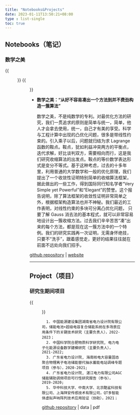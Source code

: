 ```yaml
---
title: "Notebooks&Projects"
date: 2023-01-11T13:50:21+08:00
type : list-single
toc: true
---
```

## Notebooks（笔记）

### 数学之美

{{<figure src="/image/Xue/Citespace.png">}}
{{<figure src="/image/Xue/paperI.png">}}

- **数学之美：“从好不容易凑出一个方法到并不费劲构造一簇算法”**
  
    数学之美，不是纯数学的专利。对最优化方法的研究，我们一贯追求的原则是简单与统一，简单，他人才会拿去使用，统一，自己才有美的享受。科学与工程计算中出现的凸优化问题，很多是带线性约束的。引入乘子以后，问题就归结为求 Lagrange 函数的鞍点。鞍点，犹如利益冲突两方的平衡点，迭代求解，好比谈判双方，需要相向而行，这是我们研究收缩算法的出发点。鞍点的等价数学表达形式是变分不等式。基于这种考虑，过去的十多年里，利用普通的大学数学和一般的优化原理，我们提出了一个收敛性证明特别简单的收缩算法框架，据此做出的一些工作，得到国际同行知名学者“Very Simple yet Powerful”和“Elegant”的赞誉。这个报告说明，除了算法框架的收敛性证明非常简单之外，根据框架构造算法也并不神秘。我们最近的工作表明，对线性约束的多块可分离凸优化问题， 只要了解 Gauss 消去法的基本程式，就可以非常容易地设计出一簇收缩方法。过去我们辛辛苦苦“凑”出来的每个方法，都是现在这一簇方法中的一个特例。我们的研究实践再一次证明，无需身怀绝技，只要不“洗手”，跟着感觉走，更好的结果往往就在前面不远处向我们招手。


[github repository](https://github.com/weiqimeng7/weiqimeng7.github.io/blob/master/file/1-s2.0-S0196890422006598-main.pdf) | [website](https://github.com/weiqimeng7/weiqimeng7.github.io)

***

## Project（项目）

### 研究生期间项目

{{<figure src="/image/Xue/UUV.png">}}

      1. 中国能源建设集团湖南省电力设计院有限公司，储能电池+超级电容复合储能系统在多场景应用条件下的关键技术研究（主要负责人），2022-2023；
      2. 中国科学院合肥物质科学研究院, 电力电子化能源设备数学建模研究（主要负责人）， 2021-2022;
      3. 广东省电力设计院, 海南核电大容量固态聚合物锂离子电池储能替代抽水蓄能电站调峰专题项目（参与），2020-2021;
      4. 广东省电力设计院, 湛江电力有限公司AGC储能辅助调频项目可行性研究报告（参与），2019-2020;
      5. 华中科技大学、中南大学、北京酷鲨科技有限公司、上海拜安传感技术有限公司，QT多智能体虚拟声呐阵列技术应用验证（协助），2021；




[github repository](https://github.com/weiqimeng7/weiqimeng7.github.io/blob/master/file/1-s2.0-S0196890422006598-main.pdf) | data | pdf

